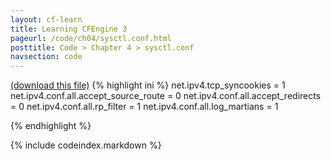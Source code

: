 ```yaml
---
layout: cf-learn
title: Learning CFEngine 3
pageurl: /code/ch04/sysctl.conf.html
posttitle: Code > Chapter 4 > sysctl.conf
navsection: code
---
```


[(download this file)](/src/ch04/sysctl.conf)
{% highlight ini %}
net.ipv4.tcp_syncookies = 1
net.ipv4.conf.all.accept_source_route = 0
net.ipv4.conf.all.accept_redirects = 0
net.ipv4.conf.all.rp_filter = 1
net.ipv4.conf.all.log_martians = 1

{% endhighlight %}

{% include codeindex.markdown %}
